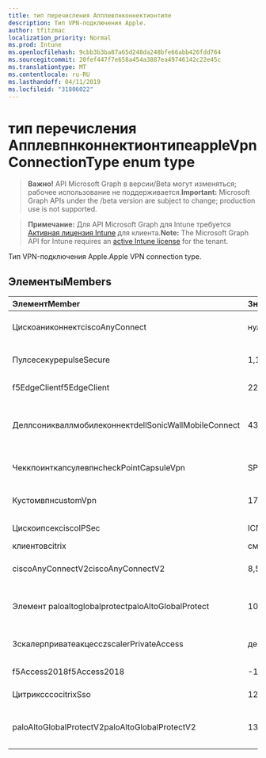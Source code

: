 ```yaml
---
title: тип перечисления Апплевпнконнектионтипе
description: Тип VPN-подключения Apple.
author: tfitzmac
localization_priority: Normal
ms.prod: Intune
ms.openlocfilehash: 9cbb3b3ba87a65d248da248bfe66abb426fdd764
ms.sourcegitcommit: 20fef447f7e658a454a3887ea49746142c22e45c
ms.translationtype: MT
ms.contentlocale: ru-RU
ms.lasthandoff: 04/11/2019
ms.locfileid: "31806022"
---
```

# <a name="applevpnconnectiontype-enum-type"></a><span data-ttu-id="3c080-103">тип перечисления Апплевпнконнектионтипе</span><span class="sxs-lookup"><span data-stu-id="3c080-103">appleVpnConnectionType enum type</span></span>

> <span data-ttu-id="3c080-104">**Важно!** API Microsoft Graph в версии/Beta могут изменяться; рабочее использование не поддерживается.</span><span class="sxs-lookup"><span data-stu-id="3c080-104">**Important:** Microsoft Graph APIs under the /beta version are subject to change; production use is not supported.</span></span>

> <span data-ttu-id="3c080-105">**Примечание:** Для API Microsoft Graph для Intune требуется [Активная лицензия Intune](https://go.microsoft.com/fwlink/?linkid=839381) для клиента.</span><span class="sxs-lookup"><span data-stu-id="3c080-105">**Note:** The Microsoft Graph API for Intune requires an [active Intune license](https://go.microsoft.com/fwlink/?linkid=839381) for the tenant.</span></span>

<span data-ttu-id="3c080-106">Тип VPN-подключения Apple.</span><span class="sxs-lookup"><span data-stu-id="3c080-106">Apple VPN connection type.</span></span>

## <a name="members"></a><span data-ttu-id="3c080-107">Элементы</span><span class="sxs-lookup"><span data-stu-id="3c080-107">Members</span></span>
|<span data-ttu-id="3c080-108">Элемент</span><span class="sxs-lookup"><span data-stu-id="3c080-108">Member</span></span>|<span data-ttu-id="3c080-109">Значение</span><span class="sxs-lookup"><span data-stu-id="3c080-109">Value</span></span>|<span data-ttu-id="3c080-110">Описание</span><span class="sxs-lookup"><span data-stu-id="3c080-110">Description</span></span>|
|:---|:---|:---|
|<span data-ttu-id="3c080-111">Цискоаниконнект</span><span class="sxs-lookup"><span data-stu-id="3c080-111">ciscoAnyConnect</span></span>|<span data-ttu-id="3c080-112">нуль</span><span class="sxs-lookup"><span data-stu-id="3c080-112">0</span></span>|<span data-ttu-id="3c080-113">Cisco Аниконнект.</span><span class="sxs-lookup"><span data-stu-id="3c080-113">Cisco AnyConnect.</span></span>|
|<span data-ttu-id="3c080-114">Пулсесекуре</span><span class="sxs-lookup"><span data-stu-id="3c080-114">pulseSecure</span></span>|<span data-ttu-id="3c080-115">1,1</span><span class="sxs-lookup"><span data-stu-id="3c080-115">1</span></span>|<span data-ttu-id="3c080-116">Безопасный импульс.</span><span class="sxs-lookup"><span data-stu-id="3c080-116">Pulse Secure.</span></span>|
|<span data-ttu-id="3c080-117">f5EdgeClient</span><span class="sxs-lookup"><span data-stu-id="3c080-117">f5EdgeClient</span></span>|<span data-ttu-id="3c080-118">2</span><span class="sxs-lookup"><span data-stu-id="3c080-118">2</span></span>|<span data-ttu-id="3c080-119">ПоГраничный клиент F5.</span><span class="sxs-lookup"><span data-stu-id="3c080-119">F5 Edge Client.</span></span>|
|<span data-ttu-id="3c080-120">Деллсоникваллмобилеконнект</span><span class="sxs-lookup"><span data-stu-id="3c080-120">dellSonicWallMobileConnect</span></span>|<span data-ttu-id="3c080-121">4</span><span class="sxs-lookup"><span data-stu-id="3c080-121">3</span></span>|<span data-ttu-id="3c080-122">Мобильное подключение Dell Сониквалл.</span><span class="sxs-lookup"><span data-stu-id="3c080-122">Dell SonicWALL Mobile Connection.</span></span>|
|<span data-ttu-id="3c080-123">Чеккпоинткапсулевпн</span><span class="sxs-lookup"><span data-stu-id="3c080-123">checkPointCapsuleVpn</span></span>|<span data-ttu-id="3c080-124">SP4</span><span class="sxs-lookup"><span data-stu-id="3c080-124">4</span></span>|<span data-ttu-id="3c080-125">Проверка поКапсулы VPN.</span><span class="sxs-lookup"><span data-stu-id="3c080-125">Check Point Capsule VPN.</span></span>|
|<span data-ttu-id="3c080-126">Кустомвпн</span><span class="sxs-lookup"><span data-stu-id="3c080-126">customVpn</span></span>|<span data-ttu-id="3c080-127">17:00</span><span class="sxs-lookup"><span data-stu-id="3c080-127">5</span></span>|<span data-ttu-id="3c080-128">Пользовательская сеть VPN.</span><span class="sxs-lookup"><span data-stu-id="3c080-128">Custom VPN.</span></span>|
|<span data-ttu-id="3c080-129">Цискоипсек</span><span class="sxs-lookup"><span data-stu-id="3c080-129">ciscoIPSec</span></span>|<span data-ttu-id="3c080-130">ICMPv6</span><span class="sxs-lookup"><span data-stu-id="3c080-130">6</span></span>|<span data-ttu-id="3c080-131">Cisco (IPSec).</span><span class="sxs-lookup"><span data-stu-id="3c080-131">Cisco (IPSec).</span></span>|
|<span data-ttu-id="3c080-132">клиентов</span><span class="sxs-lookup"><span data-stu-id="3c080-132">citrix</span></span>|<span data-ttu-id="3c080-133">см</span><span class="sxs-lookup"><span data-stu-id="3c080-133">7</span></span>|<span data-ttu-id="3c080-134">Клиентов.</span><span class="sxs-lookup"><span data-stu-id="3c080-134">Citrix.</span></span>|
|<span data-ttu-id="3c080-135">ciscoAnyConnectV2</span><span class="sxs-lookup"><span data-stu-id="3c080-135">ciscoAnyConnectV2</span></span>|<span data-ttu-id="3c080-136">8,5</span><span class="sxs-lookup"><span data-stu-id="3c080-136">8</span></span>|<span data-ttu-id="3c080-137">Cisco Аниконнект v2.</span><span class="sxs-lookup"><span data-stu-id="3c080-137">Cisco AnyConnect V2.</span></span>|
|<span data-ttu-id="3c080-138">Элемент paloaltoglobalprotect</span><span class="sxs-lookup"><span data-stu-id="3c080-138">paloAltoGlobalProtect</span></span>|<span data-ttu-id="3c080-139">10</span><span class="sxs-lookup"><span data-stu-id="3c080-139">9</span></span>|<span data-ttu-id="3c080-140">Palo Alto сети Глобалпротект.</span><span class="sxs-lookup"><span data-stu-id="3c080-140">Palo Alto Networks GlobalProtect.</span></span>|
|<span data-ttu-id="3c080-141">Зскалерприватеакцесс</span><span class="sxs-lookup"><span data-stu-id="3c080-141">zscalerPrivateAccess</span></span>|<span data-ttu-id="3c080-142">десяти</span><span class="sxs-lookup"><span data-stu-id="3c080-142">10</span></span>|<span data-ttu-id="3c080-143">Частный доступ Зскалер.</span><span class="sxs-lookup"><span data-stu-id="3c080-143">Zscaler Private Access.</span></span>|
|<span data-ttu-id="3c080-144">f5Access2018</span><span class="sxs-lookup"><span data-stu-id="3c080-144">f5Access2018</span></span>|<span data-ttu-id="3c080-145">-11:00</span><span class="sxs-lookup"><span data-stu-id="3c080-145">11</span></span>|<span data-ttu-id="3c080-146">F5 доступ 2018.</span><span class="sxs-lookup"><span data-stu-id="3c080-146">F5 Access 2018.</span></span>|
|<span data-ttu-id="3c080-147">Цитриксссо</span><span class="sxs-lookup"><span data-stu-id="3c080-147">citrixSso</span></span>|<span data-ttu-id="3c080-148">12</span><span class="sxs-lookup"><span data-stu-id="3c080-148">12</span></span>|<span data-ttu-id="3c080-149">Единый вход Citrix.</span><span class="sxs-lookup"><span data-stu-id="3c080-149">Citrix Sso.</span></span>|
|<span data-ttu-id="3c080-150">paloAltoGlobalProtectV2</span><span class="sxs-lookup"><span data-stu-id="3c080-150">paloAltoGlobalProtectV2</span></span>|<span data-ttu-id="3c080-151">13</span><span class="sxs-lookup"><span data-stu-id="3c080-151">13</span></span>|<span data-ttu-id="3c080-152">Palo Alto сети Глобалпротект v2.</span><span class="sxs-lookup"><span data-stu-id="3c080-152">Palo Alto Networks GlobalProtect V2.</span></span>|





